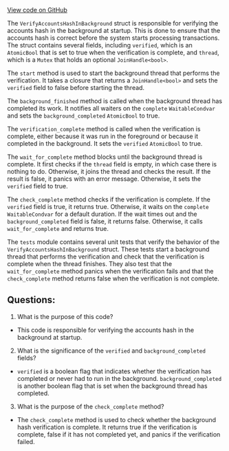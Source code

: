[View code on GitHub](https://github.com/solana-labs/solana/blob/master/runtime/src/verify_accounts_hash_in_background.rs)

The `VerifyAccountsHashInBackground` struct is responsible for verifying the accounts hash in the background at startup. This is done to ensure that the accounts hash is correct before the system starts processing transactions. The struct contains several fields, including `verified`, which is an `AtomicBool` that is set to true when the verification is complete, and `thread`, which is a `Mutex` that holds an optional `JoinHandle<bool>`.

The `start` method is used to start the background thread that performs the verification. It takes a closure that returns a `JoinHandle<bool>` and sets the `verified` field to false before starting the thread.

The `background_finished` method is called when the background thread has completed its work. It notifies all waiters on the `complete` `WaitableCondvar` and sets the `background_completed` `AtomicBool` to true.

The `verification_complete` method is called when the verification is complete, either because it was run in the foreground or because it completed in the background. It sets the `verified` `AtomicBool` to true.

The `wait_for_complete` method blocks until the background thread is complete. It first checks if the `thread` field is empty, in which case there is nothing to do. Otherwise, it joins the thread and checks the result. If the result is false, it panics with an error message. Otherwise, it sets the `verified` field to true.

The `check_complete` method checks if the verification is complete. If the `verified` field is true, it returns true. Otherwise, it waits on the `complete` `WaitableCondvar` for a default duration. If the wait times out and the `background_completed` field is false, it returns false. Otherwise, it calls `wait_for_complete` and returns true.

The `tests` module contains several unit tests that verify the behavior of the `VerifyAccountsHashInBackground` struct. These tests start a background thread that performs the verification and check that the verification is complete when the thread finishes. They also test that the `wait_for_complete` method panics when the verification fails and that the `check_complete` method returns false when the verification is not complete.
## Questions: 
 1. What is the purpose of this code?
- This code is responsible for verifying the accounts hash in the background at startup.

2. What is the significance of the `verified` and `background_completed` fields?
- `verified` is a boolean flag that indicates whether the verification has completed or never had to run in the background. `background_completed` is another boolean flag that is set when the background thread has completed.

3. What is the purpose of the `check_complete` method?
- The `check_complete` method is used to check whether the background hash verification is complete. It returns true if the verification is complete, false if it has not completed yet, and panics if the verification failed.